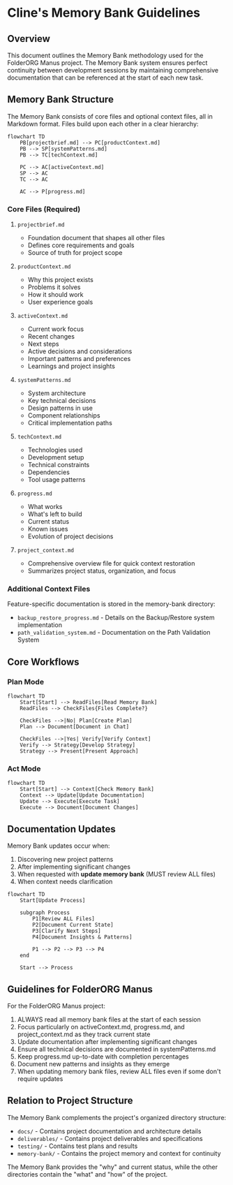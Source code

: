 # Cline's Memory Bank Guidelines

## Overview
This document outlines the Memory Bank methodology used for the FolderORG Manus project. The Memory Bank system ensures perfect continuity between development sessions by maintaining comprehensive documentation that can be referenced at the start of each new task.

## Memory Bank Structure

The Memory Bank consists of core files and optional context files, all in Markdown format. Files build upon each other in a clear hierarchy:

```
flowchart TD
    PB[projectbrief.md] --> PC[productContext.md]
    PB --> SP[systemPatterns.md]
    PB --> TC[techContext.md]
    
    PC --> AC[activeContext.md]
    SP --> AC
    TC --> AC
    
    AC --> P[progress.md]
```

### Core Files (Required)
1. `projectbrief.md`
   - Foundation document that shapes all other files
   - Defines core requirements and goals
   - Source of truth for project scope

2. `productContext.md`
   - Why this project exists
   - Problems it solves
   - How it should work
   - User experience goals

3. `activeContext.md`
   - Current work focus
   - Recent changes
   - Next steps
   - Active decisions and considerations
   - Important patterns and preferences
   - Learnings and project insights

4. `systemPatterns.md`
   - System architecture
   - Key technical decisions
   - Design patterns in use
   - Component relationships
   - Critical implementation paths

5. `techContext.md`
   - Technologies used
   - Development setup
   - Technical constraints
   - Dependencies
   - Tool usage patterns

6. `progress.md`
   - What works
   - What's left to build
   - Current status
   - Known issues
   - Evolution of project decisions

7. `project_context.md`
   - Comprehensive overview file for quick context restoration
   - Summarizes project status, organization, and focus

### Additional Context Files
Feature-specific documentation is stored in the memory-bank directory:
- `backup_restore_progress.md` - Details on the Backup/Restore system implementation
- `path_validation_system.md` - Documentation on the Path Validation System

## Core Workflows

### Plan Mode
```
flowchart TD
    Start[Start] --> ReadFiles[Read Memory Bank]
    ReadFiles --> CheckFiles{Files Complete?}
    
    CheckFiles -->|No| Plan[Create Plan]
    Plan --> Document[Document in Chat]
    
    CheckFiles -->|Yes| Verify[Verify Context]
    Verify --> Strategy[Develop Strategy]
    Strategy --> Present[Present Approach]
```

### Act Mode
```
flowchart TD
    Start[Start] --> Context[Check Memory Bank]
    Context --> Update[Update Documentation]
    Update --> Execute[Execute Task]
    Execute --> Document[Document Changes]
```

## Documentation Updates

Memory Bank updates occur when:
1. Discovering new project patterns
2. After implementing significant changes
3. When requested with **update memory bank** (MUST review ALL files)
4. When context needs clarification

```
flowchart TD
    Start[Update Process]
    
    subgraph Process
        P1[Review ALL Files]
        P2[Document Current State]
        P3[Clarify Next Steps]
        P4[Document Insights & Patterns]
        
        P1 --> P2 --> P3 --> P4
    end
    
    Start --> Process
```

## Guidelines for FolderORG Manus

For the FolderORG Manus project:
1. ALWAYS read all memory bank files at the start of each session
2. Focus particularly on activeContext.md, progress.md, and project_context.md as they track current state
3. Update documentation after implementing significant changes
4. Ensure all technical decisions are documented in systemPatterns.md
5. Keep progress.md up-to-date with completion percentages
6. Document new patterns and insights as they emerge
7. When updating memory bank files, review ALL files even if some don't require updates

## Relation to Project Structure

The Memory Bank complements the project's organized directory structure:
- `docs/` - Contains project documentation and architecture details
- `deliverables/` - Contains project deliverables and specifications
- `testing/` - Contains test plans and results
- `memory-bank/` - Contains the project memory and context for continuity

The Memory Bank provides the "why" and current status, while the other directories contain the "what" and "how" of the project. 